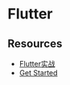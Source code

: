 # Flutter

## Resources

* [Flutter实战](https://book.flutterchina.club/)
* [Get Started](https://flutterchina.club/get-started/install/)